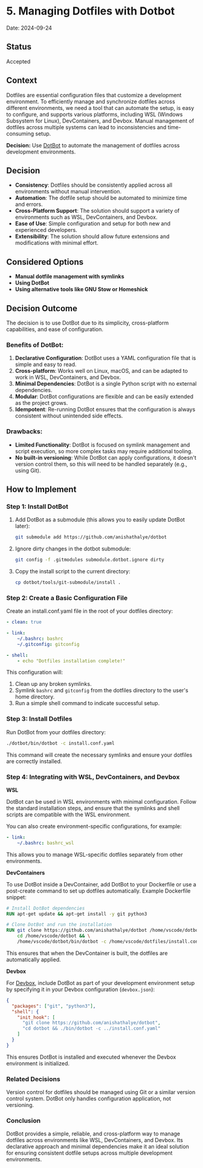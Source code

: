 # 5. Managing Dotfiles with Dotbot

Date: 2024-09-24

## Status

Accepted

## Context

Dotfiles are essential configuration files that customize a development environment. To efficiently manage and synchronize dotfiles across different environments, we need a tool that can automate the setup, is easy to configure, and supports various platforms, including WSL (Windows Subsystem for Linux), DevContainers, and Devbox. Manual management of dotfiles across multiple systems can lead to inconsistencies and time-consuming setup.

**Decision:** Use [DotBot](https://github.com/anishathalye/dotbot) to automate the management of dotfiles across development environments.

## Decision

- **Consistency**: Dotfiles should be consistently applied across all environments without manual intervention.
- **Automation**: The dotfile setup should be automated to minimize time and errors.
- **Cross-Platform Support**: The solution should support a variety of environments such as WSL, DevContainers, and Devbox.
- **Ease of Use**: Simple configuration and setup for both new and experienced developers.
- **Extensibility**: The solution should allow future extensions and modifications with minimal effort.

## Considered Options

- **Manual dotfile management with symlinks**
- **Using DotBot**
- **Using alternative tools like GNU Stow or Homeshick**

## Decision Outcome

The decision is to use DotBot due to its simplicity, cross-platform capabilities, and ease of configuration.

### Benefits of DotBot:
1. **Declarative Configuration**: DotBot uses a YAML configuration file that is simple and easy to read.
2. **Cross-platform**: Works well on Linux, macOS, and can be adapted to work in WSL, DevContainers, and Devbox.
3. **Minimal Dependencies**: DotBot is a single Python script with no external dependencies.
4. **Modular**: DotBot configurations are flexible and can be easily extended as the project grows.
5. **Idempotent**: Re-running DotBot ensures that the configuration is always consistent without unintended side effects.

### Drawbacks:
- **Limited Functionality**: DotBot is focused on symlink management and script execution, so more complex tasks may require additional tooling.
- **No built-in versioning**: While DotBot can apply configurations, it doesn't version control them, so this will need to be handled separately (e.g., using Git).

## How to Implement

### Step 1: Install DotBot

1. Add DotBot as a submodule (this allows you to easily update DotBot later):
    ```bash
    git submodule add https://github.com/anishathalye/dotbot
    ````
1. Ignore dirty changes in the dotbot submodule:
    ```bash
    git config -f .gitmodules submodule.dotbot.ignore dirty
    ```
1. Copy the install script to the current directory:
    ```bash
    cp dotbot/tools/git-submodule/install .
    ```

### Step 2: Create a Basic Configuration File
Create an install.conf.yaml file in the root of your dotfiles directory:
```yaml
- clean: true

- link:
    ~/.bashrc: bashrc
    ~/.gitconfig: gitconfig

- shell:
    - echo "Dotfiles installation complete!"
```

This configuration will:

1. Clean up any broken symlinks.
2. Symlink `bashrc` and `gitconfig` from the dotfiles directory to the user's home directory.
3. Run a simple shell command to indicate successful setup.

### Step 3: Install Dotfiles
Run DotBot from your dotfiles directory:
```bash
./dotbot/bin/dotbot -c install.conf.yaml
```
This command will create the necessary symlinks and ensure your dotfiles are correctly installed.

### Step 4: Integrating with WSL, DevContainers, and Devbox
**WSL**

DotBot can be used in WSL environments with minimal configuration. Follow the standard installation steps, and ensure that the symlinks and shell scripts are compatible with the WSL environment.

You can also create environment-specific configurations, for example:
```yaml
- link:
    ~/.bashrc: bashrc_wsl
```

This allows you to manage WSL-specific dotfiles separately from other environments.

**DevContainers**

To use DotBot inside a DevContainer, add DotBot to your Dockerfile or use a post-create command to set up dotfiles automatically. Example Dockerfile snippet:
```Dockerfile
# Install DotBot dependencies
RUN apt-get update && apt-get install -y git python3

# Clone DotBot and run the installation
RUN git clone https://github.com/anishathalye/dotbot /home/vscode/dotbot && \
    cd /home/vscode/dotbot && \
    /home/vscode/dotbot/bin/dotbot -c /home/vscode/dotfiles/install.conf.yaml
```
This ensures that when the DevContainer is built, the dotfiles are automatically applied.

**Devbox**

For [Devbox](https://github.com/jetify-com/devbox), include DotBot as part of your development environment setup by specifying it in your Devbox configuration (`devbox.json`):
```json
{
  "packages": ["git", "python3"],
  "shell": {
    "init_hook": [
      "git clone https://github.com/anishathalye/dotbot",
      "cd dotbot && ./bin/dotbot -c ../install.conf.yaml"
    ]
  }
}
```

This ensures DotBot is installed and executed whenever the Devbox environment is initialized.

### Related Decisions
Version control for dotfiles should be managed using Git or a similar version control system. DotBot only handles configuration application, not versioning.
### Conclusion
DotBot provides a simple, reliable, and cross-platform way to manage dotfiles across environments like WSL, DevContainers, and Devbox. Its declarative approach and minimal dependencies make it an ideal solution for ensuring consistent dotfile setups across multiple development environments.